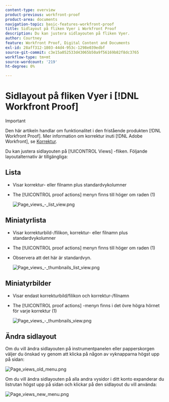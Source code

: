 ```yaml
---
content-type: overview
product-previous: workfront-proof
product-area: documents
navigation-topic: basic-features-workfront-proof
title: Sidlayout på fliken Vyer i Workfront Proof
description: Du kan justera sidlayouten på fliken Vyer.
author: Courtney
feature: Workfront Proof, Digital Content and Documents
exl-id: 28aff312-1803-44d4-953c-1298e039edbf
source-git-commit: c3e15a052533d43065b50a9f56169b82f8dc3765
workflow-type: tm+mt
source-wordcount: '219'
ht-degree: 0%

---
```


# Sidlayout på fliken Vyer i [!DNL Workfront Proof]

>[!IMPORTANT]
>
>Den här artikeln handlar om funktionalitet i den fristående produkten [!DNL Workfront Proof]. Mer information om korrektur inuti [!DNL Adobe Workfront], se [Korrektur](../../../review-and-approve-work/proofing/proofing.md).

Du kan justera sidlayouten på [!UICONTROL Views] -fliken. Följande layoutalternativ är tillgängliga:

## Lista

* Visar korrektur- eller filnamn plus standardvykolumner
* The [!UICONTROL proof actions] menyn finns till höger om raden (1)

  ![Page_views_-_list_view.png](assets/page-views---list-view-350x164.png)

## Miniatyrlista

* Visar korrekturbild-/filikon, korrektur- eller filnamn plus standardvykolumner
* The [!UICONTROL proof actions] menyn finns till höger om raden (1)
* Observera att det här är standardvyn.

  ![Page_views_-_thumbnails_list_view.png](assets/page-views---thumbnails-list-view-350x164.png)

## Miniatyrbilder

* Visar endast korrekturbild/filikon och korrektur-/filnamn
* The [!UICONTROL proof actions] -menyn finns i det övre högra hörnet för varje korrektur (1)

  ![Page_views_-_thumbnails_view.png](assets/page-views---thumbnails-view-350x156.png)

## Ändra sidlayout

Om du vill ändra sidlayouten på instrumentpanelen eller papperskorgen väljer du önskad vy genom att klicka på någon av vyknapparna högst upp på sidan:

![Page_views_old_menu.png](assets/page-views-old-menu.png)

Om du vill ändra sidlayouten på alla andra vysidor i ditt konto expanderar du listrutan högst upp på sidan och klickar på den sidlayout du vill använda:

![Page_views_new_menu.png](assets/page-views-new-menu.png)
